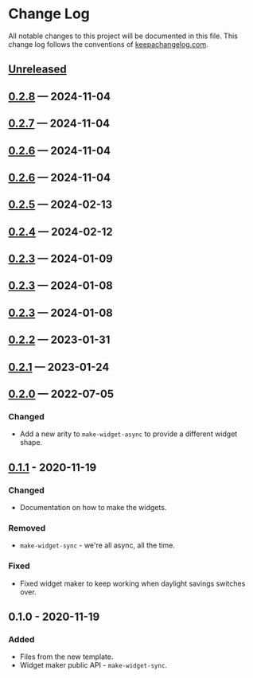 # Change Log
All notable changes to this project will be documented in this file. This change log follows the conventions of [keepachangelog.com](http://keepachangelog.com/).

## [Unreleased]

## [0.2.8] — 2024-11-04

## [0.2.7] — 2024-11-04

## [0.2.6] — 2024-11-04

## [0.2.6] — 2024-11-04

## [0.2.5] — 2024-02-13

## [0.2.4] — 2024-02-12

## [0.2.3] — 2024-01-09

## [0.2.3] — 2024-01-08

## [0.2.3] — 2024-01-08

## [0.2.2] — 2023-01-31

## [0.2.1] — 2023-01-24

## [0.2.0] — 2022-07-05
### Changed
- Add a new arity to `make-widget-async` to provide a different widget shape.

## [0.1.1] - 2020-11-19
### Changed
- Documentation on how to make the widgets.

### Removed
- `make-widget-sync` - we're all async, all the time.

### Fixed
- Fixed widget maker to keep working when daylight savings switches over.

## 0.1.0 - 2020-11-19
### Added
- Files from the new template.
- Widget maker public API - `make-widget-sync`.

[0.1.1]: https://github.com/your-name/wiremock-wrapper/compare/0.1.0...0.1.1
[0.2.0]: https://github.com/your-name/wiremock-wrapper/compare/0.1.1...0.2.0
[0.2.1]: https://github.com/your-name/wiremock-wrapper/compare/0.2.0...0.2.1
[0.2.2]: https://github.com/your-name/wiremock-wrapper/compare/0.2.1...0.2.2
[0.2.3]: https://github.com/your-name/wiremock-wrapper/compare/0.2.2...0.2.3
[0.2.3]: https://github.com/your-name/wiremock-wrapper/compare/0.2.3...0.2.3
[0.2.3]: https://github.com/your-name/wiremock-wrapper/compare/0.2.3...0.2.3
[0.2.4]: https://github.com/your-name/wiremock-wrapper/compare/0.2.3...0.2.4
[0.2.5]: https://github.com/your-name/wiremock-wrapper/compare/0.2.4...0.2.5
[0.2.6]: https://github.com/your-name/wiremock-wrapper/compare/0.2.5...0.2.6
[0.2.6]: https://github.com/your-name/wiremock-wrapper/compare/0.2.6...0.2.6
[0.2.7]: https://github.com/your-name/wiremock-wrapper/compare/0.2.6...0.2.7
[0.2.8]: https://github.com/your-name/wiremock-wrapper/compare/0.2.7...0.2.8
[Unreleased]: https://github.com/your-name/wiremock-wrapper/compare/0.2.8...HEAD
